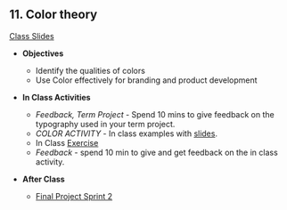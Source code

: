 <!--## 9. Sprint 2 Retrospective, Sprint 3 Planning - ([Class Slides](https://docs.google.com/presentation/d/1Aw5ApZDHS9InAdMndIbALE-xhcXPbIpXD_DZ-WzD4h0/edit#slide=id.g47c27972a6_0_4)) DAN
  - **Objectives** -
    - Apply iteration to your collaboration process
    - Conduct a Sprint Retrospective with your partner
  - **In Class Activities**
    - *Sprint 2 Retrospective* - do a retrospective on your previous sprint  
    - *Sprint 3 Planning* - plan your next sprint
  - **After Class** - 1) conduct a user test with your software mockup. You must record test session with audio. Use Quicktime/Screen Capture. You'll be including these videos with your blogpost. 2)  share your mock up with your coach.
  -->

## 11. Color theory

[Class Slides](https://docs.google.com/presentation/d/1sIOJrlxhVqIjl54AufsztBB1WvfGxhqsnCd6I2pyTO0/edit?usp=drive_web&ouid=102349547791146369642)

- **Objectives** 
  - Identify the qualities of colors
  - Use Color effectively for branding and product development

- **In Class Activities**  
  - *Feedback, Term Project* - Spend 10 mins to give feedback on the typography used in your term project.
  - *COLOR ACTIVITY* - In class examples with [slides](https://docs.google.com/presentation/d/1sIOJrlxhVqIjl54AufsztBB1WvfGxhqsnCd6I2pyTO0/edit?usp=sharing).
  - In Class [Exercise](https://github.com/Product-College-Courses/SPD-UI-Color-and-Design)
  - *Feedback* - spend 10 min to give and get feedback on the in class activity.

- **After Class**
  - [Final Project Sprint 2](https://docs.google.com/document/d/15m8P9ic7sJqVovTozIRdikWCI7HQ_f5TOc5qpqyiAYs/edit#)

